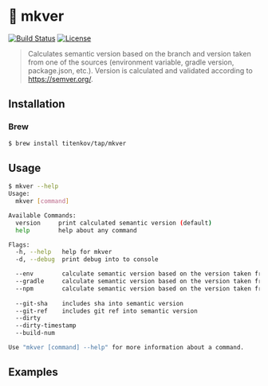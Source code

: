 # 🤖 mkver
[![Build Status][icon_build]][page_build]
[![License][icon_license]](LICENSE)
> Calculates semantic version based on the branch and version taken from one of the sources (environment variable, gradle version, package.json, etc.). Version is calculated and validated according to https://semver.org/.

## Installation

### Brew

```bash
$ brew install titenkov/tap/mkver
```

## Usage

```bash
$ mkver --help
Usage:
  mkver [command]

Available Commands:
  version     print calculated semantic version (default)
  help        help about any command

Flags:
  -h, --help   help for mkver
  -d, --debug  print debug into to console

  --env        calculate semantic version based on the version taken from environment variable ($VERSION)
  --gradle     calculate semantic version based on the version taken from gradle.properties
  --npm        calculate semantic version based on the version taken from package.json
  
  --git-sha    includes sha into semantic version
  --git-ref    includes git ref into semantic version
  --dirty
  --dirty-timestamp
  --build-num

Use "mkver [command] --help" for more information about a command.
```
## Examples


[icon_build]:      https://travis-ci.com/titenkov/mkver.svg?branch=master
[icon_license]:    https://img.shields.io/badge/license-MIT-blue.svg

[page_build]:      https://travis-ci.com/titenkov/mkver
[page_promo]:      https://github.com/titenkov/mkver
